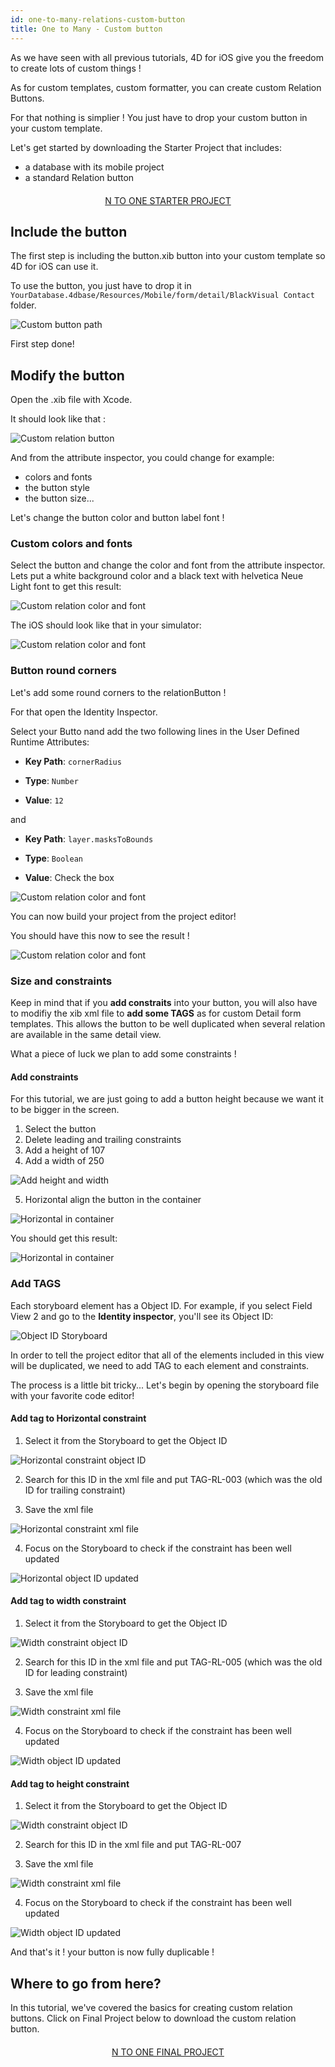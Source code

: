 ```yaml
---
id: one-to-many-relations-custom-button
title: One to Many - Custom button
---
```


As we have seen with all previous tutorials, 4D for iOS give you the freedom to create lots of custom things !

As for custom templates, custom formatter, you can create custom Relation Buttons.

For that nothing is simplier ! You just have to drop your custom button in your custom template.


Let's get started by downloading the Starter Project that includes:

* a database with its mobile project
* a standard Relation button


<div markdown="1" style="text-align: center; margin-top: 20px; margin-bottom: 20px">
<a class="button"
href="../assets/en/relations/TimerKeeper.4dbase.zip">N TO ONE STARTER PROJECT</a>
</div>

## Include the button

The first step is including the button.xib button into your custom template so 4D for iOS can use it.

To use the button, you just have to drop it in ```YourDatabase.4dbase/Resources/Mobile/form/detail/BlackVisual Contact``` folder.

![Custom button path](assets/en/relations/Relation-custom-button-path.png)

First step done!

## Modify the button

Open the .xib file with Xcode. 

It should look like that :

![Custom relation button](assets/en/relations/Relations-custom-button-relationButton-4D-for-iOS.png)

And from the attribute inspector, you could change for example:

* colors and fonts
* the button style
* the button size...

Let's change the button color and button label font !

### Custom colors and fonts

Select the button and change the color and font from the attribute inspector. Lets put a white background color and a black text with helvetica Neue Light font to get this result:

![Custom relation color and font](assets/en/relations/Custom-relation-button-color-and-font.png)

The iOS should look like that in your simulator:

![Custom relation color and font](assets/en/relations/Custom-relation-button-color-and-font.png)

### Button round corners

Let's add some round corners to the relationButton !

For that open the Identity Inspector.

Select your Butto nand add the two following lines in the User Defined Runtime Attributes:

* **Key Path**: ```cornerRadius```

* **Type**: ```Number``` 

* **Value**: ```12```

and

* **Key Path**: ```layer.masksToBounds```

* **Type**: ```Boolean``` 

* **Value**: Check the box

![Custom relation color and font](assets/en/relations/Custom-relation-button-color-and-font.png)

You can now build your project from the project editor!

You should have this now to see the result !

![Custom relation color and font](assets/en/relations/Custom-relation-button-round-corners.png)

### Size and constraints

Keep in mind that if you **add constraits** into your button, you will also have to modifiy the xib xml file to **add some TAGS** as for custom Detail form templates. This allows the button to be well duplicated when several relation are available in the same detail view.

What a piece of luck we plan to add some constraints !

#### Add constraints

For this tutorial, we are just going to add a button height because we want it to be bigger in the screen.

1. Select the button
2. Delete leading and trailing constraints
3. Add a height of 107
4. Add a width of 250

![Add height and width](assets/en/relations/Button-width-height-contraints.png)

5. Horizontal align the button in the container

![Horizontal in container](assets/en/relations/Horizontal-align-in-the-container.png)

You should get this result:

![Horizontal in container](assets/en/relations/Custom-relation-button-constraints.png)


### Add TAGS

Each storyboard element has a Object ID. For example, if you select Field View 2 and go to the **Identity inspector**, you'll see its Object ID:

![Object ID Storyboard](assets/en/relations/Custom-button-object-id-storyboard.png)

In order to tell the project editor that all of the elements included in this view will be duplicated, we need to add TAG to each element and constraints.

The process is a little bit tricky... Let's begin by opening the storyboard file with your favorite code editor!

#### Add tag to Horizontal constraint

1. Select it from the Storyboard to get the Object ID

![Horizontal constraint object ID](assets/en/relations/Horizontal-constraint-object-ID.png)

2. Search for this ID in the xml file and put TAG-RL-003 (which was the old ID for trailing constraint)

3. Save the xml file 

![Horizontal constraint xml file](assets/en/relations/Horizontal-constraint-xml-file.png)

4. Focus on the Storyboard to check if the constraint has been well updated

![Horizontal object ID updated](assets/en/relations/Horizontal-object-id-updated.png)

#### Add tag to width constraint

1. Select it from the Storyboard to get the Object ID

![Width constraint object ID](assets/en/relations/Relation-button-width-constraint-object-ID.png)

2. Search for this ID in the xml file and put TAG-RL-005 (which was the old ID for leading constraint)

3. Save the xml file 

![Width constraint xml file](assets/en/relations/Width-constraint-xml-file.png)

4. Focus on the Storyboard to check if the constraint has been well updated

![Width object ID updated](assets/en/relations/Width-object-id-updated.png)

#### Add tag to height constraint

1. Select it from the Storyboard to get the Object ID

![Width constraint object ID](assets/en/relations/Relation-button-height-constraint-object-ID.png)

2. Search for this ID in the xml file and put TAG-RL-007

3. Save the xml file 

![Width constraint xml file](assets/en/relations/Height-constraint-xml-file.png)

4. Focus on the Storyboard to check if the constraint has been well updated

![Width object ID updated](assets/en/relations/Height-object-id-updated.png)

And that's it ! your button is now fully duplicable !

## Where to go from here?

In this tutorial, we've covered the basics for creating custom relation buttons. Click on Final Project below to download the custom relation button.

<div markdown="1" style="text-align: center; margin-top: 20px; margin-bottom: 20px">
<a class="button"
href="../assets/en/relations/TimerKeeper.4dbase.zip">N TO ONE FINAL PROJECT</a>
</div>
